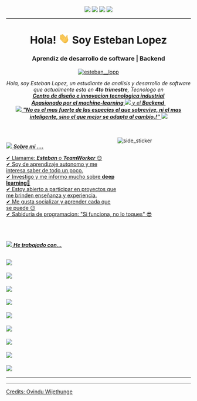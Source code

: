 
<br>


 <p align="center">
<img src="https://img.shields.io/badge/Edad-19-blue" />
  <img src="https://img.shields.io/badge/Interes-Machine%20Learning-brightgreen" />
  <img src="https://img.shields.io/badge/Pais-Colombia-success" />
  <img src="https://img.shields.io/badge/Idioma-Español-brightgreen" />
</p>
<hr>
<h1 align="center">Hola! <img src="https://raw.githubusercontent.com/ABSphreak/ABSphreak/master/gifs/Hi.gif" width="30px"> Soy Esteban Lopez </h1>
<h3 align="center">Aprendiz de desarrollo de software | Backend </h3>
<p align="center">
<a href="https://www.instagram.com/esteban__lopp?igsh=ZjF5Zm91NTE3bzQ4&utm_source=qr" target="blank"><img align="center" src="http://www.w3.org/2000/svg" alt="esteban__lopp" height="30" width="40" /></a>
</p>
</p>



<p align="center">
  <em>
    Hola, soy Esteban Lopez, un estudiante de analisis y desarrollo de software que actualmente esta en <b>4to trimestre</b>, Tecnologo en <br>
    <a href=https://senarisaraldadosquebradas.blogspot.com"> <b>Centro de diseño e innovacion tecnologica industrial</b> <br>
    <b>Apasionado por el machine-learning</b> <img src="https://github.com/TheDudeThatCode/TheDudeThatCode/blob/master/Assets/Developer.gif" width="30px"> y el <b>Backend</b>&nbsp;
  </em> 
  <br>
  <img src="https://media.giphy.com/media/gH3LO09IOiZIqePwv9/giphy.gif" width="50" /> <b><i align="center">"No es el mas fuerte de las especies el que sobrevive, ni el mas inteligente, sino el que mejor se adapta al cambio.!”</i></b> <img src="https://media.giphy.com/media/qjqUcgIyRjsl2/giphy.gif" width="50" />
</p>
<br><br>
<img align="right" width=200px height=200px alt="side_sticker" src="https://media.giphy.com/media/TEnXkcsHrP4YedChhA/giphy.gif" />

<img src="https://media.giphy.com/media/iY8CRBdQXODJSCERIr/giphy.gif" width="30px">&nbsp;***Sobre mi ....***

✔ Llamame: ***Esteban*** o ***TeamWorker*** 😊 <br>
✔ Soy de aprendizaje autonomo y me interesa saber de todo un poco.<br>
✔ Investigo y me informo mucho sobre **deep learning**🥰<br>
✔ Estoy abierto a participar en proyectos que me brinden enseñanza y experiencia.<br>
✔ Me gusta socializar y aprender cada que se puede 😉<br>
✔ Sabiduria de programacion: "Si funciona, no lo toques" 😎<br><br><br><br>
 

<img src="https://media.giphy.com/media/iY8CRBdQXODJSCERIr/giphy.gif" width="30px">&nbsp;***He trabajado con...***
<p align="left">
  
  <code> <img height="50" src="https://cdn.jsdelivr.net/gh/devicons/devicon@latest/icons/python/python-original-wordmark.svg" /> </code>
  <code> <img height="50" src="https://www.vectorlogo.zone/logos/java/java-ar21.svg"> </code>
  <code> <img height="50" src="https://www.vectorlogo.zone/logos/w3_html5/w3_html5-ar21.svg"> </code>
  <code> <img height="50" src="https://www.vectorlogo.zone/logos/mysql/mysql-ar21.svg"> </code>
  <code> <img height="50" src="https://www.vectorlogo.zone/logos/sqlite/sqlite-ar21.svg"> </code>
  <code> <img height="50" src="https://www.vectorlogo.zone/logos/numpy/numpy-ar21.svg"> </code>
  <code> <img height="50" src="https://www.vectorlogo.zone/logos/javascript/javascript-ar21.svg"> </code>
  <code> <img height="50" src="https://www.vectorlogo.zone/logos/netlifyapp_watercss/netlifyapp_watercss-ar21.svg"> </code> 
  <code> <img height="50" src="https://www.vectorlogo.zone/logos/tensorflow/tensorflow-ar21.svg"> </code>
  <hr>

-----
Credits: [Ovindu Wijethunge](https://github.com/OvinduWijethunge)






